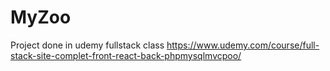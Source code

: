 # MyZoo
Project done in udemy fullstack class https://www.udemy.com/course/full-stack-site-complet-front-react-back-phpmysqlmvcpoo/
